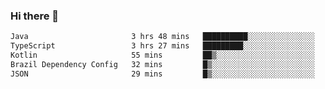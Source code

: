 ### Hi there 👋

<!--START_SECTION:waka-->

```txt
Java                       3 hrs 48 mins   ██████████░░░░░░░░░░░░░░░   40.05 %
TypeScript                 3 hrs 27 mins   █████████░░░░░░░░░░░░░░░░   36.36 %
Kotlin                     55 mins         ██▒░░░░░░░░░░░░░░░░░░░░░░   09.80 %
Brazil Dependency Config   32 mins         █▒░░░░░░░░░░░░░░░░░░░░░░░   05.61 %
JSON                       29 mins         █▒░░░░░░░░░░░░░░░░░░░░░░░   05.10 %
```

<!--END_SECTION:waka-->

<!--
**jerry-shao/jerry-shao** is a ✨ _special_ ✨ repository because its `README.md` (this file) appears on your GitHub profile.

Here are some ideas to get you started:

- 🔭 I’m currently working on ...
- 🌱 I’m currently learning ...
- 👯 I’m looking to collaborate on ...
- 🤔 I’m looking for help with ...
- 💬 Ask me about ...
- 📫 How to reach me: ...
- 😄 Pronouns: ...
- ⚡ Fun fact: ...
-->
